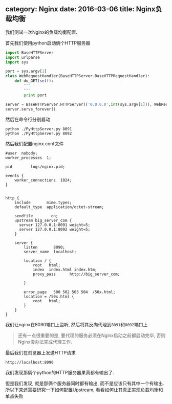 category: Nginx
date: 2016-03-06
title: Nginx负载均衡
---
我们测试一次Nginx的负载均衡配置.

首先我们使用python启动俩个HTTP服务器
```python
import BaseHTTPServer
import urlparse
import sys

port = sys.argv[1]
class WebRequestHandler(BaseHTTPServer.BaseHTTPRequestHandler):
    def do_GET(self):
        """
        """
        print port

server = BaseHTTPServer.HTTPServer(('0.0.0.0',int(sys.argv[1])), WebRequestHandler)
server.serve_forever()
```
然后在命令行分别启动
```shell
python ./PyHttpServer.py 8091
python ./PyHttpServer.py 8092
```

然后我们配置nginx.conf文件
```shell
#user  nobody;
worker_processes  1;

pid        logs/nginx.pid;

events {
    worker_connections  1024;
}


http {
    include       mime.types;
    default_type  application/octet-stream;

    sendfile        on;
    upstream big_server_com {
      server 127.0.0.1:8091 weight=5;
      server 127.0.0.1:8092 weight=5;
    }

    server {
        listen       8090;
        server_name  localhost;

        location / {
            root   html;
            index  index.html index.htm;
            proxy_pass      http://big_server_com;

        }

        error_page   500 502 503 504  /50x.html;
        location = /50x.html {
            root   html;
        }
    }
}
```
我们让nginx在8090端口上监听, 然后将其反向代理到`8091`和`8092`端口上.

> 还有一点很重要的是, 要代理的服务必须在Nginx启动之前都启动完毕, 否则Nginx没办法完成代理工作.

最后我们在浏览器上发送HTTP请求
```shell
http://localhost:8090
```
我们发现那俩个python的HTTP服务器果真都有输出了.

但是我们发现, 就是那俩个服务器同时都有输出, 而不是应该只有其中一个有输出. 所以下来还需要研究一下如何配置Upstream, 看看如何让其真正实现负载均衡和单点失败
